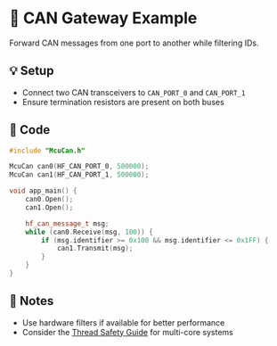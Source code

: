 # 🚗 CAN Gateway Example

Forward CAN messages from one port to another while filtering IDs.

## 💡 Setup
- Connect two CAN transceivers to `CAN_PORT_0` and `CAN_PORT_1`
- Ensure termination resistors are present on both buses

## 🚀 Code
```cpp
#include "McuCan.h"

McuCan can0(HF_CAN_PORT_0, 500000);
McuCan can1(HF_CAN_PORT_1, 500000);

void app_main() {
    can0.Open();
    can1.Open();

    hf_can_message_t msg;
    while (can0.Receive(msg, 100)) {
        if (msg.identifier >= 0x100 && msg.identifier <= 0x1FF) {
            can1.Transmit(msg);
        }
    }
}
```

## 📝 Notes
- Use hardware filters if available for better performance
- Consider the [Thread Safety Guide](../guides/thread-safety.md) for multi-core systems
